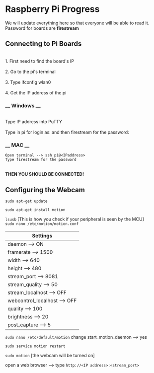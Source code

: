 # __Raspberry Pi Progress__
 We will update everything here so that everyone will be able to read it.
 <br />Password for boards are __firestream__  <br />
 
 
 ## __Connecting to Pi Boards__
  <br /> 1. First need to find the board's IP  <br /> 
  <br /> 2. Go to the pi's terminal<br /> 
 <br />  3. Type ifconfig wlan0 <br /> 
  <br /> 4. Get the IP address of the pi <br /> 
 ### __ Windows __
<br /> Type IP address into PuTTY <br /> 
<br /> Type in pi for login as: and then firestream for the password: <br />
 ### __ MAC __ 
    Open terminal --> ssh pi@<IPaddress> 
    Type firestream for the password
 
<br />                __THEN YOU SHOULD BE CONNECTED!__      <br />
 
 ## __Configuring the Webcam__
 
 `sudo apt-get update`
 
 `sudo apt-get install motion`
 
 `lsusb` [This is how you check if your peripheral is seen by the MCU]
<br />  `sudo nano /etc/motion/motion.conf`<br /> 

|Settings    |
|    ---     |
| daemon --> ON |
| framerate --> 1500|
| width --> 640|
|height --> 480|
|stream_port --> 8081|
|stream_quality --> 50|
|stream_localhost --> OFF|
|webcontrol_localhost --> OFF|
|quality --> 100|
|brightness --> 20|
|post_capture --> 5|

`sudo nano /etc/default/motion`
change start_motion_daemon --> yes

`sudo service motion restart`

`sudo motion`  [the webcam will be turned on]

open a web browser --> type `http://<IP address>:<stream_port>`

 
 

 
 
 
